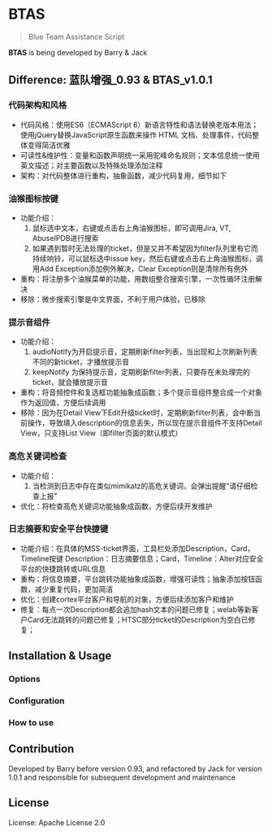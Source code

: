 # BTAS

> Blue Team Assistance Script

**BTAS** is being developed by Barry & Jack


## Difference: 蓝队增强_0.93 & BTAS_v1.0.1

### 代码架构和风格
- 代码风格：使用ES6（ECMAScript 6）新语言特性和语法替换老版本用法；使用jQuery替换JavaScript原生函数来操作 HTML 文档、处理事件，代码整体变得简洁优雅
- 可读性&维护性：变量和函数声明统一采用驼峰命名规则；文本信息统一使用英文描述；对主要函数以及特殊处理添加注释
- 架构：对代码整体进行重构，抽象函数，减少代码复用，细节如下

### 油猴图标按键
- 功能介绍：
    1. 鼠标选中文本，右键或点击右上角油猴图标，即可调用Jira, VT, AbuseIPDB进行搜索
    2. 如果遇到暂时无法处理的ticket，但是又并不希望因为filter队列里有它而持续响铃，可以鼠标选中issue key，然后右键或点击右上角油猴图标，调用Add Exception添加例外解决，Clear Exception则是清除所有例外
- 重构：将注册多个油猴菜单的功能，用数组整合搜索引擎，一次性循环注册解决
- 移除：微步搜索引擎是中文界面，不利于用户体验，已移除

### 提示音组件
- 功能介绍：
    1. audioNotify为开启提示音，定期刷新filter列表，当出现和上次刷新列表不同的新ticket，才播放提示音
    2. keepNotify 为保持提示音，定期刷新filter列表，只要存在未处理完的ticket，就会播放提示音
- 重构：将音频控件和复选框功能抽象成函数；多个提示音组件整合成一个对象作为返回值，方便后续调用
- 移除：因为在Detail View下Edit升级ticket时，定期刷新filter列表，会中断当前操作，导致填入description的信息丢失，所以现在提示音组件不支持Detail View，只支持List View（即filter页面的默认模式）

### 高危关键词检查
- 功能介绍：
    1. 当检测到日志中存在类似mimikatz的高危关键词，会弹出提醒“请仔细检查上报”
- 优化：将检查高危关键词功能抽象成函数，方便后续开发维护

### 日志摘要和安全平台快捷键
- 功能介绍：在具体的MSS-ticket界面，工具栏处添加Description，Card，Timeline按键
    Description：日志摘要信息；Card，Timeline：Alter对应安全平台的快捷跳转或URL信息
- 重构：将信息摘要，平台跳转功能抽象成函数，增强可读性；抽象添加按钮函数，减少重复代码，更加简洁
- 优化：创建cortex平台客户和导航的对象，方便后续添加客户和维护
- 修复：每点一次Description都会追加hash文本的问题已修复；welab等新客户Card无法跳转的问题已修复；HTSC部分ticket的Description为空白已修复；


## Installation & Usage

### Options

### Configuration

### How to use


## Contribution
Developed by Barry before version 0.93, and refactored by Jack for version 1.0.1 and responsible for subsequent development and maintenance


## License
License: Apache License 2.0
